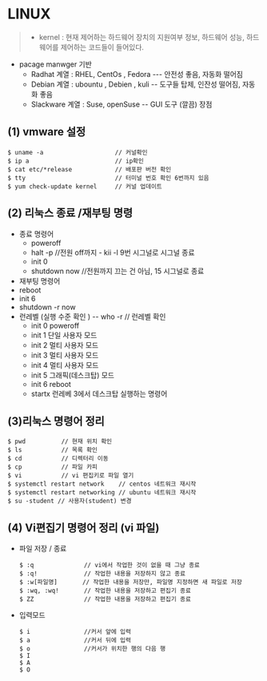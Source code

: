 # LINUX

> - kernel : 현재 제어하는 하드웨어 장치의 지원여부 정보, 하드웨어 성능, 하드웨어를 제어하는 코드들이 들어있다.

- pacage manwger 기반
  - Radhat 계열 :  RHEL, CentOs , Fedora  --- 안전성 좋음, 자동화 떨어짐
  - Debian 계열 :  ubountu , Debien , kuli  -- 도구들 탑제, 인잔성 떨어짐, 자동화 좋음
  - Slackware 계열 : Suse, openSuse -- GUI 도구 (깔끔) 장점 	

## (1) vmware 설정

```shell
$ uname -a                    // 커널확인 
$ ip a                        // ip확인
$ cat etc/*release            // 배포판 버전 확인
$ tty                         // 터미널 번호 확인 6번까지 있음 
$ yum check-update kernel     // 커널 업데이트 
```

##  (2) 리눅스 종료 /재부팅 명령 

- 종료 명령어 
  - poweroff 
  - halt -p                             //전원 off까지 - kii -l  9번 시그널로 시그널 종료
  - init 0
  - shutdown    now          //전원까지 끄는 건 아님, 15 시그널로 종료
-  재부팅 명령어 
  - reboot 
  - init 6
  - shutdown   -r now 
- 런레벨 (실행 수준 확인 )  -- who -r   // 런레벨 확인 
  - init 0	poweroff
  - init 1    단일 사용자 모드
  - init 2    멀티 사용자 모드
  - init 3    멀티 사용자 모드
  - init 4    멀티 사용자 모드 
  - init 5    그래픽(데스크탑) 모드
  - init 6    reboot
  - startx   런레베 3에서 데스크탑 실행하는 명령어

##  (3)리눅스 명령어 정리

```shell
$ pwd          // 현재 위치 확인
$ ls           // 목록 확인
$ cd           // 디렉터리 이동 
$ cp           // 파일 카피
$ vi           // vi 편집키로 파일 열기 
$ systemctl restart network    // centos 네트워크 재시작
$ systemctl restart networking // ubuntu 네트워크 재시작
$ su -student // 사용자(student) 변경
```

## (4) Vi편집기 명령어 정리 (vi 파일)

- 파일 저장 / 종료

  ```shell
  $ :q              // vi에서 작업한 것이 없을 때 그냥 종료
  $ :q!             // 작업한 내용을 저장하지 않고 종료
  $ :w[파일명]       // 작업한 내용을 저장만, 파일명 지정하면 새 파일로 저장              
  $ :wq, :wq!       // 작업한 내용을 저장하고 편집기 종료
  $ ZZ              // 작업한 내용을 저장하고 편집기 종료
  ```
  
- 입력모드

  ```
  $ i               //커서 앞에 입력
  $ a               //커서 뒤에 입력
  $ o               //커서가 위치한 행의 다음 행
  $ I
  $ A
  $ O
  ```

  